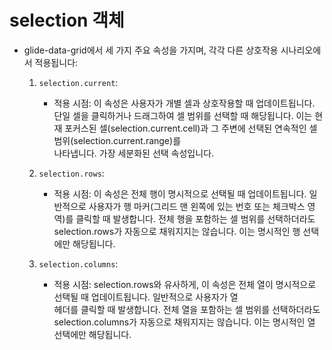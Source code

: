 # selection 객체
- glide-data-grid에서 세 가지 주요 속성을 가지며, 각각 다른 상호작용 시나리오에서 적용됩니다:

   1. `selection.current`:
       * 적용 시점: 이 속성은 사용자가 개별 셀과 상호작용할 때 업데이트됩니다. 단일 셀을 클릭하거나 드래그하여 셀 범위를 선택할 때 
         해당됩니다. 이는 현재 포커스된 셀(selection.current.cell)과 그 주변에 선택된 연속적인 셀 범위(selection.current.range)를  
         나타냅니다. 가장 세분화된 선택 속성입니다.

   2. `selection.rows`:
       * 적용 시점: 이 속성은 전체 행이 명시적으로 선택될 때 업데이트됩니다. 일반적으로 사용자가 행 마커(그리드 맨 왼쪽에 있는 번호
         또는 체크박스 영역)를 클릭할 때 발생합니다. 전체 행을 포함하는 셀 범위를 선택하더라도 selection.rows가 자동으로 채워지지는
         않습니다. 이는 명시적인 행 선택에만 해당됩니다.

   3. `selection.columns`:
       * 적용 시점: selection.rows와 유사하게, 이 속성은 전체 열이 명시적으로 선택될 때 업데이트됩니다. 일반적으로 사용자가 열   
         헤더를 클릭할 때 발생합니다. 전체 열을 포함하는 셀 범위를 선택하더라도 selection.columns가 자동으로 채워지지는 않습니다.
         이는 명시적인 열 선택에만 해당됩니다.



